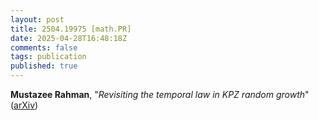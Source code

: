 ```yaml
---
layout: post
title: 2504.19975 [math.PR]
date: 2025-04-28T16:48:18Z
comments: false
tags: publication
published: true
---
```


<b>Mustazee Rahman</b>, "<i>Revisiting the temporal law in KPZ random growth</i>" ([arXiv](http://arxiv.org/abs/2504.19975v1))
